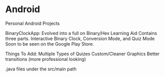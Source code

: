 # Android
Personal Android Projects

BinaryClockApp:
Evolved into a full on Binary/Hex Learning Aid
Contains three parts. Interactive Binary Clock, Conversion Mode, and Quiz Mode
Soon to be seen on the Google Play Store.

Things To Add:
Multiple Types of Quizes
Custom/Cleaner Graphics
Better transitions (more professional looking)

.java files under the src/main path
